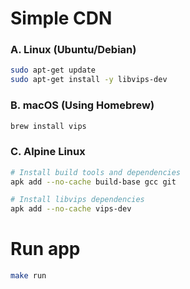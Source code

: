# Simple CDN

### A. Linux (Ubuntu/Debian)

```bash
sudo apt-get update
sudo apt-get install -y libvips-dev
```

### B. macOS (Using Homebrew)

```bash
brew install vips
```

### C. Alpine Linux

```bash
# Install build tools and dependencies
apk add --no-cache build-base gcc git

# Install libvips dependencies
apk add --no-cache vips-dev
```
# Run app
```bash
make run
```
